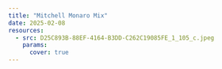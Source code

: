 ```yaml
---
title: "Mitchell Monaro Mix"
date: 2025-02-08
resources:
  - src: D25C893B-88EF-4164-B3DD-C262C19085FE_1_105_c.jpeg
    params:
      cover: true
---
```




